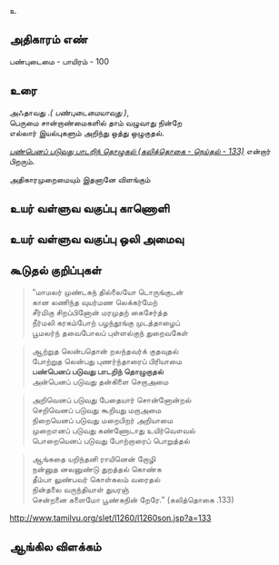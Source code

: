 உ


## அதிகாரம் எண்

பண்புடைமை - பாயிரம் - 100	
## உரை

அஃதாவது ._( பண்புடைமையாவது )_,  
பெருமை சான்றாண்மைகளில் தாம் வழுவாது நின்றே  
எல்லார் இயல்புகளும் அறிந்து ஒத்து ஒழுகுதல்.  

*[பண்பெனப் படுவது பாடறிந் தொழுகல் (கலித்தொகை - நெய்தல் - 133)](https://github.com/anbarasu0504/UyarValluvam/blob/master/%E0%AE%85%E0%AE%A4%E0%AE%BF%E0%AE%95%E0%AE%BE%E0%AE%B0%E0%AE%AE%E0%AF%8D/100.md#%E0%AE%95%E0%AF%82%E0%AE%9F%E0%AF%81%E0%AE%A4%E0%AE%B2%E0%AF%8D-%E0%AE%95%E0%AF%81%E0%AE%B1%E0%AE%BF%E0%AE%AA%E0%AF%8D%E0%AE%AA%E0%AF%81%E0%AE%95%E0%AE%B3%E0%AF%8D)* என்றார் பிறரும்.  

அதிகாரமுறைமையும் இதனானே விளங்கும்


## உயர் வள்ளுவ வகுப்பு காணொளி


## உயர் வள்ளுவ வகுப்பு ஒலி அமைவு 


## கூடுதல் குறிப்புகள்

>“மாமலர் முண்டகந் தில்லையோ டொருங்குடன்  
>கான லணிந்த வுயர்மண லெக்கர்மேற்  
>சீர்மிகு சிறப்பினோன் மரமுதற் கைசேர்த்த  
>நீர்மலி கரகம்போற் பழந்தூங்கு முடத்தாழைப்  
>பூமலர்ந் தவைபோலப் புள்ளல்குந் துறைவகேள்  

>ஆற்றுத லென்பதொன் றலந்தவர்க் குதவுதல்  
>போற்றுத லென்பது புணர்ந்தாரைப் பிரியாமை  
>**பண்பெனப் படுவது பாடறிந் தொழுகுதல்**  
>அன்பெனப் படுவது தன்கிளை செறாஅமை  

>அறிவெனப் படுவது பேதையார் சொன்னோன்றல்  
>செறிவெனப் படுவது கூறியது மறாஅமை  
>நிறையெனப் படுவது மறைபிறர் அறியாமை  
>முறைஎனப் படுவது கண்ணோடாது உயிர்வௌவல்  
>பொறையெனப் படுவது போற்றாரைப் பொறுத்தல்  

>ஆங்கதை யறிந்தனி ராயினென் றோழி  
>நன்னுத னலனுண்டு துறத்தல் கொண்க  
>தீம்பா லுண்பவர் கொள்கலம் வரைதல்  
>நின்தலை வருந்தியாள் துயரஞ்  
>சென்றனை களைமோ பூண்கநின் றேரே.”     (கலித்தொகை .133)

http://www.tamilvu.org/slet/l1260/l1260son.jsp?a=133
## ஆங்கில விளக்கம்

